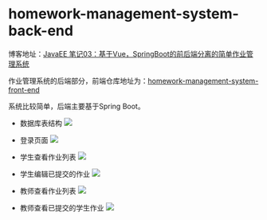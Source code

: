 # homework-management-system-back-end
博客地址：[JavaEE 笔记03：基于Vue，SpringBoot的前后端分离的简单作业管理系统](https://blog.csdn.net/Yiang0/article/details/106863440)

作业管理系统的后端部分，前端仓库地址为：[homework-management-system-front-end](https://github.com/Yi1275432232/homework-management-system-front-end)

系统比较简单，后端主要基于Spring Boot。

- 数据库表结构
![](https://github.com/Yi1275432232/homework-management-system-back-end/blob/master/images/数据库表结构.png)

- 登录页面
![](https://github.com/Yi1275432232/homework-management-system-back-end/blob/master/images/登录.png)

- 学生查看作业列表
![](https://github.com/Yi1275432232/homework-management-system-back-end/blob/master/images/学生查看作业列表.png)

- 学生编辑已提交的作业
![](https://github.com/Yi1275432232/homework-management-system-back-end/blob/master/images/学生编辑已提交的作业.png)

- 教师查看作业列表
![](https://github.com/Yi1275432232/homework-management-system-back-end/blob/master/images/教师查看作业列表.png)

- 教师查看已提交的学生作业
![](https://github.com/Yi1275432232/homework-management-system-back-end/blob/master/images/教师查看已提交的学生作业.png)